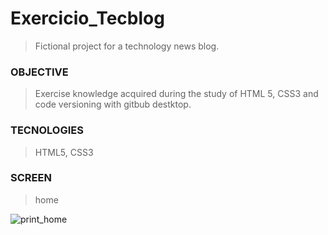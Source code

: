 # Exercicio_Tecblog
>Fictional project for a technology news blog.
 
### OBJECTIVE
>Exercise knowledge acquired during the study of HTML 5, CSS3 and code versioning with gitbub destktop.

### TECNOLOGIES

> HTML5,
> CSS3 

### SCREEN
> home

![print_home](https://user-images.githubusercontent.com/45773955/235281735-fdbbc97d-0a0a-4319-bf33-a3d316533063.png)
